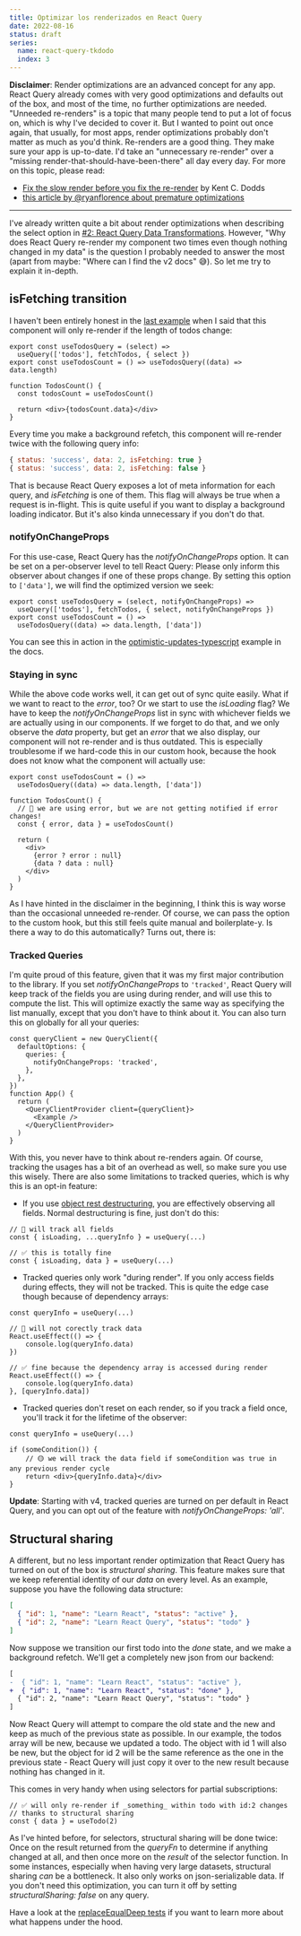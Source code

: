 ```yaml
---
title: Optimizar los renderizados en React Query
date: 2022-08-16
status: draft
series:
  name: react-query-tkdodo
  index: 3
---
```


**Disclaimer**: Render optimizations are an advanced concept for any app. React Query already comes with very good optimizations and defaults out of the box, and most of the time, no further optimizations are needed. "Unneeded re-renders" is a topic that many people tend to put a lot of focus on, which is why I've decided to cover it. But I wanted to point out once again, that usually, for most apps, render optimizations probably don't matter as much as you'd think. Re-renders are a good thing. They make sure your app is up-to-date. I'd take an "unnecessary re-render" over a "missing render-that-should-have-been-there" all day every day. For more on this topic, please read:

- [Fix the slow render before you fix the re-render](https://kentcdodds.com/blog/fix-the-slow-render-before-you-fix-the-re-render) by Kent C. Dodds
- [this article by @ryanflorence about premature optimizations](https://reacttraining.com/blog/react-inline-functions-and-performance)

---

I've already written quite a bit about render optimizations when describing the select option in [#2: React Query Data Transformations](react-query-data-transformations). However, "Why does React Query re-render my component two times even though nothing changed in my data" is the question I probably needed to answer the most (apart from maybe: "Where can I find the v2 docs" 😅). So let me try to explain it in-depth.

## isFetching transition

I haven't been entirely honest in the [last example](react-query-data-transformations#3-using-the-select-option) when I said that this component will only re-render if the length of todos change:

```tsx:title=count-component
export const useTodosQuery = (select) =>
  useQuery(['todos'], fetchTodos, { select })
export const useTodosCount = () => useTodosQuery((data) => data.length)

function TodosCount() {
  const todosCount = useTodosCount()

  return <div>{todosCount.data}</div>
}
```

Every time you make a background refetch, this component will re-render twice with the following query info:

```js
{ status: 'success', data: 2, isFetching: true }
{ status: 'success', data: 2, isFetching: false }
```

That is because React Query exposes a lot of meta information for each query, and *isFetching* is one of them. This flag will always be true when a request is in-flight. This is quite useful if you want to display a background loading indicator. But it's also kinda unnecessary if you don't do that.

### notifyOnChangeProps

For this use-case, React Query has the *notifyOnChangeProps* option. It can be set on a per-observer level to tell React Query: Please only inform this observer about changes if one of these props change. By setting this option to `['data']`, we will find the optimized version we seek:

```ts:title=optimized-with-notifyOnChangeProps
export const useTodosQuery = (select, notifyOnChangeProps) =>
  useQuery(['todos'], fetchTodos, { select, notifyOnChangeProps })
export const useTodosCount = () =>
  useTodosQuery((data) => data.length, ['data'])
```

You can see this in action in the [optimistic-updates-typescript](https://github.com/tannerlinsley/react-query/blob/9023b0d1f01567161a8c13da5d8d551a324d6c23/examples/optimistic-updates-typescript/pages/index.tsx#L35-L48) example in the docs.

### Staying in sync

While the above code works well, it can get out of sync quite easily. What if we want to react to the *error*, too? Or we start to use the *isLoading* flag? We have to keep the *notifyOnChangeProps* list in sync with whichever fields we are actually using in our components. If we forget to do that, and we only observe the *data* property, but get an *error* that we also display, our component will not re-render and is thus outdated. This is especially troublesome if we hard-code this in our custom hook, because the hook does not know what the component will actually use:

```tsx:title=outdated-component
export const useTodosCount = () =>
  useTodosQuery((data) => data.length, ['data'])

function TodosCount() {
  // 🚨 we are using error, but we are not getting notified if error changes!
  const { error, data } = useTodosCount()

  return (
    <div>
      {error ? error : null}
      {data ? data : null}
    </div>
  )
}
```

As I have hinted in the disclaimer in the beginning, I think this is way worse than the occasional unneeded re-render. Of course, we can pass the option to the custom hook, but this still feels quite manual and boilerplate-y. Is there a way to do this automatically? Turns out, there is:

### Tracked Queries

I'm quite proud of this feature, given that it was my first major contribution to the library. If you set *notifyOnChangeProps* to `'tracked'`, React Query will keep track of the fields you are using during render, and will use this to compute the list. This will optimize exactly the same way as specifying the list manually, except that you don't have to think about it. You can also turn this on globally for all your queries:

```tsx:title=tracked-queries
const queryClient = new QueryClient({
  defaultOptions: {
    queries: {
      notifyOnChangeProps: 'tracked',
    },
  },
})
function App() {
  return (
    <QueryClientProvider client={queryClient}>
      <Example />
    </QueryClientProvider>
  )
}
```

With this, you never have to think about re-renders again. Of course, tracking the usages has a bit of an overhead as well, so make sure you use this wisely. There are also some limitations to tracked queries, which is why this is an opt-in feature:

- If you use [object rest destructuring](https://github.com/tc39/proposal-object-rest-spread/blob/6ee4ce3cdda246746fc46fb149bb8b43c28e704d/Rest.md), you are effectively observing all fields. Normal destructuring is fine, just don't do this:

```ts:title=problematic-rest-destructuring
// 🚨 will track all fields
const { isLoading, ...queryInfo } = useQuery(...)

// ✅ this is totally fine
const { isLoading, data } = useQuery(...)
```

- Tracked queries only work "during render". If you only access fields during effects, they will not be tracked. This is quite the edge case though because of dependency arrays:

```ts:title=tracking-effects
const queryInfo = useQuery(...)

// 🚨 will not corectly track data
React.useEffect(() => {
    console.log(queryInfo.data)
})

// ✅ fine because the dependency array is accessed during render
React.useEffect(() => {
    console.log(queryInfo.data)
}, [queryInfo.data])
```

- Tracked queries don't reset on each render, so if you track a field once, you'll track it for the lifetime of the observer:

```ts:title=no-reset
const queryInfo = useQuery(...)

if (someCondition()) {
    // 🟡 we will track the data field if someCondition was true in any previous render cycle
    return <div>{queryInfo.data}</div>
}
```

**Update**: Starting with v4, tracked queries are turned on per default in React Query, and you can opt out of the feature with *notifyOnChangeProps: 'all'*.

## Structural sharing

A different, but no less important render optimization that React Query has turned on out of the box is *structural sharing*. This feature makes sure that we keep referential identity of our *data* on every level. As an example, suppose you have the following data structure:

```json
[
  { "id": 1, "name": "Learn React", "status": "active" },
  { "id": 2, "name": "Learn React Query", "status": "todo" }
]
```

Now suppose we transition our first todo into the *done* state, and we make a background refetch. We'll get a completely new json from our backend:

```diff
[
-  { "id": 1, "name": "Learn React", "status": "active" },
+  { "id": 1, "name": "Learn React", "status": "done" },
  { "id": 2, "name": "Learn React Query", "status": "todo" }
]
```

Now React Query will attempt to compare the old state and the new and keep as much of the previous state as possible. In our example, the todos array will be new, because we updated a todo. The object with id 1 will also be new, but the object for id 2 will be the same reference as the one in the previous state - React Query will just copy it over to the new result because nothing has changed in it.

This comes in very handy when using selectors for partial subscriptions:

```ts:title=optimized-selectors
// ✅ will only re-render if _something_ within todo with id:2 changes
// thanks to structural sharing
const { data } = useTodo(2)
```

As I've hinted before, for selectors, structural sharing will be done twice: Once on the result returned from the *queryFn* to determine if anything changed at all, and then once more on the *result* of the selector function. In some instances, especially when having very large datasets, structural sharing *can* be a bottleneck. It also only works on json-serializable data. If you don't need this optimization, you can turn it off by setting *structuralSharing: false* on any query.

Have a look at the [replaceEqualDeep tests](https://github.com/tannerlinsley/react-query/blob/80cecef22c3e088d6cd9f8fbc5cd9e2c0aab962f/src/core/tests/utils.test.tsx#L97-L304) if you want to learn more about what happens under the hood.
